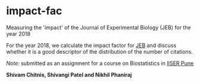 # impact-fac

Measuring the 'impact' of the Journal of Experimental Biology (JEB) for the year 2018

For the year 2018, we calculate the impact factor for [JEB](https://www.google.com/search?client=safari&rls=en&q=journal+of+experimental+biology&ie=UTF-8&oe=UTF-8) and discuss whether it is a good descriptor of the distribution of the number of citations.

_Note:_ submitted as an assignment for a course on Biostatistics in [IISER Pune](http://www.iiserpune.ac.in)

__Shivam Chitnis, Shivangi Patel and Nikhil Phaniraj__
